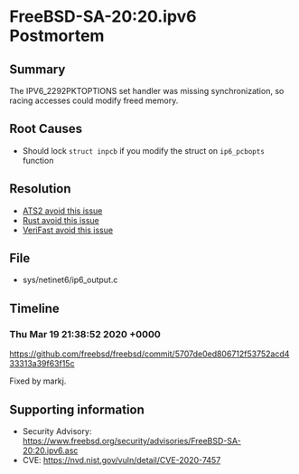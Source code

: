 # FreeBSD-SA-20:20.ipv6 Postmortem

## Summary

The IPV6_2292PKTOPTIONS set handler was missing synchronization, so racing accesses could modify freed memory.

## Root Causes

* Should lock `struct inpcb` if you modify the struct on `ip6_pcbopts` function

## Resolution

* [ATS2 avoid this issue](./Resolution/ATS2)
* [Rust avoid this issue](./Resolution/Rust)
* [VeriFast avoid this issue](./Resolution/VeriFast)

## File

* sys/netinet6/ip6_output.c

## Timeline

### Thu Mar 19 21:38:52 2020 +0000

https://github.com/freebsd/freebsd/commit/5707de0ed806712f53752acd433313a39f63f15c

Fixed by markj.

## Supporting information

* Security Advisory: https://www.freebsd.org/security/advisories/FreeBSD-SA-20:20.ipv6.asc
* CVE: https://nvd.nist.gov/vuln/detail/CVE-2020-7457
